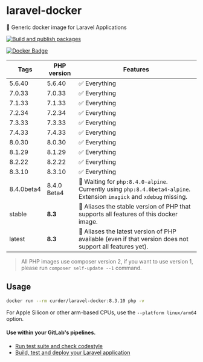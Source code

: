 # laravel-docker

🐳 Generic docker image for Laravel Applications

[![Build and publish packages](https://github.com/curder/laravel-docker/actions/workflows/packages.yml/badge.svg?branch=master)](https://github.com/curder/laravel-docker/actions/workflows/packages.yml)

[![Docker Badge](https://img.shields.io/docker/pulls/curder/laravel-docker)](https://hub.docker.com/r/curder/laravel-docker/)

| Tags       | PHP version | Features                                                                                                              |
|------------|-------------|-----------------------------------------------------------------------------------------------------------------------|
| 5.6.40     | 5.6.40      | ✅ Everything                                                                                                          |
| 7.0.33     | 7.0.33      | ✅ Everything                                                                                                          |
| 7.1.33     | 7.1.33      | ✅ Everything                                                                                                          |
| 7.2.34     | 7.2.34      | ✅ Everything                                                                                                          |
| 7.3.33     | 7.3.33      | ✅ Everything                                                                                                          |
| 7.4.33     | 7.4.33      | ✅ Everything                                                                                                          |
| 8.0.30     | 8.0.30      | ✅ Everything                                                                                                          |
| 8.1.29     | 8.1.29      | ✅ Everything                                                                                                          |
| 8.2.22     | 8.2.22      | ✅ Everything                                                                                                          |
| 8.3.10     | 8.3.10      | ✅ Everything                                                                                                          |
| 8.4.0beta4 | 8.4.0 Beta4 | 🚧 Waiting for `php:8.4.0-alpine`. Currently using `php:8.4.0beta4-alpine`. Extension `imagick` and `xdebug` missing. |
| stable     | **8.3**     | 🔗 Aliases the stable version of PHP that supports all features of this docker image.                                 |
| latest     | **8.3**     | 🔗 Aliases the latest version of PHP available (even if that version does not support all features yet).              |                            

> All PHP images use composer version 2, if you want to use version 1, please run `composer self-update --1` command.

## Usage

```bash
docker run --rm curder/laravel-docker:8.3.10 php -v
```

For Apple Silicon or other arm-based CPUs, use the `--platform linux/arm64` option.

#### Use within your GitLab's pipelines.

* [Run test suite and check codestyle](http://lorisleiva.com/using-gitlabs-pipeline-with-laravel/)
* [Build, test and deploy your Laravel application](http://lorisleiva.com/laravel-deployment-using-gitlab-pipelines/)
